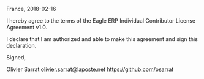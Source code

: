 France, 2018-02-16

I hereby agree to the terms of the Eagle ERP Individual Contributor License
Agreement v1.0.

I declare that I am authorized and able to make this agreement and sign this
declaration.

Signed,

Olivier Sarrat olivier.sarrat@laposte.net https://github.com/osarrat
